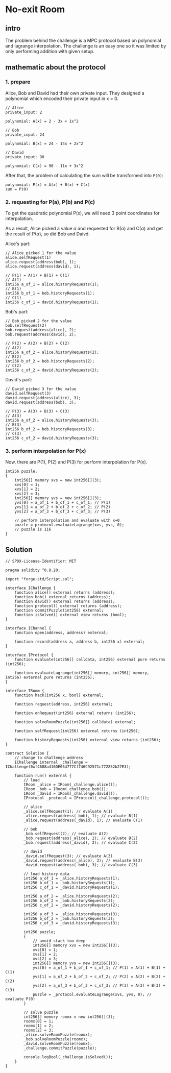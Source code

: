 # No-exit Room

## intro

The problem behind the challenge is a MPC protocol based on polynomial and lagrange interpolation. The challenge is an easy one so it was limited by only performing addition with given setup.

## mathematic about the protocol

### 1. prepare

Alice, Bob and David had their own private input. They designed a polynomial which encoded their private input in x = 0.

```
// Alice
private_input: 2

polynomial: A(x) = 2 - 3x + 1x^2

// Bob
private_input: 24

polynomial: B(x) = 24 - 14x + 2x^2

// David
private_input: 90

polynomial: C(x) = 90 - 11x + 3x^2
```

After that, the problem of calculating the sum will be transformed into `P(0)`:

```
polynomial: P(x) = A(x) + B(x) + C(x)
sum = P(0)
```

### 2. requesting for P(a), P(b) and P(c)

To get the quadratic polynomial P(x), we will need 3 point coordinates for interpolation.

As a result, Alice picked a value $\alpha$ and requested for B($\alpha$) and C($\alpha$) and get the result of P($\alpha$), so did Bob and Daivd.

Alice's part:

```solidity
// Alice picked 1 for the value
alice.selfRequest(1)
alice.request(address(bob), 1);
alice.request(address(david), 1);

// P(1) = A(1) + B(1) + C(1)
// A(1)
int256 a_of_1 = alice.historyRequests(1);
// B(1)
int256 b_of_1 = bob.historyRequests(1);
// C(1)
int256 c_of_1 = david.historyRequests(1);
```

Bob's part:

```solidity
// Bob picked 2 for the value
bob.selfRequest(2)
bob.request(address(alice), 2);
bob.request(address(david), 2);

// P(2) = A(2) + B(2) + C(2)
// A(2)
int256 a_of_2 = alice.historyRequests(2);
// B(2)
int256 b_of_2 = bob.historyRequests(2);
// C(2)
int256 c_of_2 = david.historyRequests(2);
```

David's part:

```solidity
// David picked 3 for the value
david.selfRequest(3)
david.request(address(alice), 3);
david.request(address(bob), 3);

// P(3) = A(3) + B(3) + C(3)
// A(3)
int256 a_of_2 = alice.historyRequests(3);
// B(3)
int256 b_of_2 = bob.historyRequests(3);
// C(3)
int256 c_of_2 = david.historyRequests(3);
```

### 3. perform interpolation for P(x)

Now, there are P(1), P(2) and P(3) for perform interpolation for P(x).

```solidity
int256 puzzle;
{
    int256[] memory xvs = new int256[](3);
    xvs[0] = 1;
    xvs[1] = 2;
    xvs[2] = 3;
    int256[] memory yvs = new int256[](3);
    yvs[0] = a_of_1 + b_of_1 + c_of_1; // P(1)
    yvs[1] = a_of_2 + b_of_2 + c_of_2; // P(2)
    yvs[2] = a_of_3 + b_of_3 + c_of_3; // P(3)

    // perform interpolation and evaluate with x=0
    puzzle = protocol.evaluateLagrange(xvs, yvs, 0);
    // puzzle is 116
}
```

## Solution

```solidity
// SPDX-License-Identifier: MIT

pragma solidity ^0.8.20;

import "forge-std/Script.sol";

interface IChallenge {
    function alice() external returns (address);
    function bob() external returns (address);
    function david() external returns (address);
    function protocol() external returns (address);
    function commitPuzzle(int256) external;
    function isSolved() external view returns (bool);
}

interface IChannel {
    function open(address, address) external;

    function record(address a, address b, int256 x) external;
}

interface IProtocol {
    function evaluate(int256[] calldata, int256) external pure returns (int256);

    function evaluateLagrange(int256[] memory, int256[] memory, int256) external pure returns (int256);
}

interface IRoom {
    function hack(int256 x, bool) external;

    function request(address, int256) external;

    function onRequest(int256) external returns (int256);

    function solveRoomPuzzle(int256[] calldata) external;

    function selfRequest(int256) external returns (int256);

    function historyRequests(int256) external view returns (int256);
}

contract Solution {
    // change to challenge address
    IChallenge internal _challenge = IChallenge(0xf4688a416DE664777Cf746C92571c772852b27E3);

    function run() external {
        // load
        IRoom _alice = IRoom(_challenge.alice());
        IRoom _bob = IRoom(_challenge.bob());
        IRoom _david = IRoom(_challenge.david());
        IProtocol _protocol = IProtocol(_challenge.protocol());

        // alice
        _alice.selfRequest(1); // evaluate A(1)
        _alice.request(address(_bob), 1); // evaluate B(1)
        _alice.request(address(_david), 1); // evaluate C(1)

        // bob
        _bob.selfRequest(2); // evaluate A(2)
        _bob.request(address(_alice), 2); // evaluate B(2)
        _bob.request(address(_david), 2); // evaluate C(2)

        // david
        _david.selfRequest(3); // evaluate A(3)
        _david.request(address(_alice), 3); // evaluate B(3)
        _david.request(address(_bob), 3); // evaluate C(3)

        // load history data
        int256 a_of_1 = _alice.historyRequests(1);
        int256 b_of_1 = _bob.historyRequests(1);
        int256 c_of_1 = _david.historyRequests(1);

        int256 a_of_2 = _alice.historyRequests(2);
        int256 b_of_2 = _bob.historyRequests(2);
        int256 c_of_2 = _david.historyRequests(2);

        int256 a_of_3 = _alice.historyRequests(3);
        int256 b_of_3 = _bob.historyRequests(3);
        int256 c_of_3 = _david.historyRequests(3);

        int256 puzzle;
        {
            // avoid stack too deep
            int256[] memory xvs = new int256[](3);
            xvs[0] = 1;
            xvs[1] = 2;
            xvs[2] = 3;
            int256[] memory yvs = new int256[](3);
            yvs[0] = a_of_1 + b_of_1 + c_of_1; // P(1) = A(1) + B(1) + C(1)
            yvs[1] = a_of_2 + b_of_2 + c_of_2; // P(2) = A(2) + B(2) + C(2)
            yvs[2] = a_of_3 + b_of_3 + c_of_3; // P(3) = A(3) + B(3) + C(3)
            puzzle = _protocol.evaluateLagrange(xvs, yvs, 0); // evaluate P(0)
        }

        // solve puzzle
        int256[] memory roomx = new int256[](3);
        roomx[0] = 1;
        roomx[1] = 2;
        roomx[2] = 3;
        _alice.solveRoomPuzzle(roomx);
        _bob.solveRoomPuzzle(roomx);
        _david.solveRoomPuzzle(roomx);
        _challenge.commitPuzzle(puzzle);

        console.logBool(_challenge.isSolved());
    }
}
```
